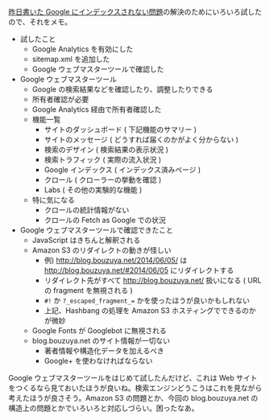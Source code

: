 [昨日書いた Google にインデックスされない問題][2014-06-06]の解決のためにいろいろ試したので、それをメモ。

- 試したこと
  - Google Analytics を有効にした
  - sitemap.xml を追加した
  - Google ウェブマスターツールで確認した
- Google ウェブマスターツール
  - Google の検索結果などを確認したり、調整したりできる
  - 所有者確認が必要
  - Google Analytics 経由で所有者確認した
  - 機能一覧
    - サイトのダッシュボード ( 下記機能のサマリー )
    - サイトのメッセージ ( どうすれば届くのかがよく分からない )
    - 検索のデザイン ( 検索結果の表示状況 )
    - 検索トラフィック ( 実際の流入状況 )
    - Google インデックス ( インデックス済みページ )
    - クロール ( クローラーの挙動を確認 )
    - Labs ( その他の実験的な機能 )
  - 特に気になる
    - クロールの統計情報がない
    - クロールの Fetch as Google での状況
- Google ウェブマスターツールで確認できたこと
  - JavaScript はきちんと解釈される
  - Amazon S3 のリダイレクトの動きが怪しい
    - 例) http://blog.bouzuya.net/2014/06/05/ は http://blog.bouzuya.net/#2014/06/05 にリダイレクトする
    - リダイレクト先がすべて http://blog.bouzuya.net/ 扱いになる ( URL の fragment を無視される )
    - `#!` か `?_escaped_fragment_=` かを使ったほうが良いかもしれない
    - 上記、Hashbang の処理を Amazon S3 ホスティングでできるのかが微妙
  - Google Fonts が Googlebot に無視される
  - blog.bouzuya.net のサイト情報が一切ない
    - 著者情報や構造化データを加えるべき
    - Google+ を使わなければならない

Google ウェブマスターツールをはじめて試したんだけど、これは Web サイトをつくるなら見ておいたほうが良いね。検索エンジンどうこうはこれを見ながら考えたほうが良さそう。Amazon S3 の問題とか、今回の blog.bouzuya.net の構造上の問題とかでいろいろと対応しづらい。困ったなあ。


[2014-06-06]: http://blog.bouzuya.net/2014/06/06/
